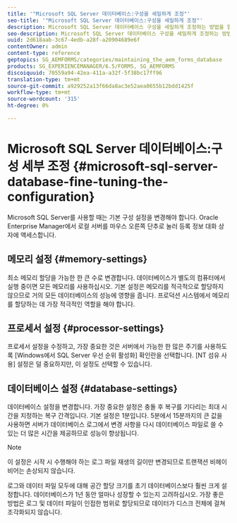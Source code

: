 ```yaml
---
title: '"Microsoft SQL Server 데이터베이스:구성을 세밀하게 조정"'
seo-title: '"Microsoft SQL Server 데이터베이스:구성을 세밀하게 조정"'
description: Microsoft SQL Server 데이터베이스 구성을 세밀하게 조정하는 방법을 알아봅니다.
seo-description: Microsoft SQL Server 데이터베이스 구성을 세밀하게 조정하는 방법을 알아봅니다.
uuid: 2d618aab-3c67-4edb-a28f-a20904689e6f
contentOwner: admin
content-type: reference
geptopics: SG_AEMFORMS/categories/maintaining_the_aem_forms_database
products: SG_EXPERIENCEMANAGER/6.5/FORMS, SG_AEMFORMS
discoiquuid: 70559a94-42ea-411a-a32f-5f38bc17ff96
translation-type: tm+mt
source-git-commit: a929252a13f66da8ac3e52aea0655b12bdd1425f
workflow-type: tm+mt
source-wordcount: '315'
ht-degree: 0%

---
```



# Microsoft SQL Server 데이터베이스:구성 세부 조정 {#microsoft-sql-server-database-fine-tuning-the-configuration}

Microsoft SQL Server를 사용할 때는 기본 구성 설정을 변경해야 합니다. Oracle Enterprise Manager에서 로컬 서버를 마우스 오른쪽 단추로 눌러 등록 정보 대화 상자에 액세스합니다.

## 메모리 설정 {#memory-settings}

최소 메모리 할당을 가능한 한 큰 수로 변경합니다. 데이터베이스가 별도의 컴퓨터에서 실행 중이면 모든 메모리를 사용하십시오. 기본 설정은 메모리를 적극적으로 할당하지 않으므로 거의 모든 데이터베이스의 성능에 영향을 줍니다. 프로덕션 시스템에서 메모리를 할당하는 데 가장 적극적인 역할을 해야 합니다.

## 프로세서 설정 {#processor-settings}

프로세서 설정을 수정하고, 가장 중요한 것은 서버에서 가능한 한 많은 주기를 사용하도록 [Windows에서 SQL Server 우선 순위 활성화] 확인란을 선택합니다. [NT 섬유 사용] 설정은 덜 중요하지만, 이 설정도 선택할 수 있습니다.

## 데이터베이스 설정 {#database-settings}

데이터베이스 설정을 변경합니다. 가장 중요한 설정은 충돌 후 복구를 기다리는 최대 시간을 지정하는 복구 간격입니다. 기본 설정은 1분입니다. 5분에서 15분까지의 큰 값을 사용하면 서버가 데이터베이스 로그에서 변경 사항을 다시 데이터베이스 파일로 쓸 수 있는 더 많은 시간을 제공하므로 성능이 향상됩니다.

>[!NOTE]
>
>이 설정은 시작 시 수행해야 하는 로그 파일 재생의 길이만 변경되므로 트랜잭션 비헤이비어는 손상되지 않습니다.

로그와 데이터 파일 모두에 대해 공간 할당 크기를 초기 데이터베이스보다 훨씬 크게 설정합니다. 데이터베이스가 1년 동안 얼마나 성장할 수 있는지 고려하십시오. 가장 좋은 방법은 로그 및 데이터 파일이 인접한 범위로 할당되므로 데이터가 디스크 전체에 걸쳐 조각화되지 않습니다.

